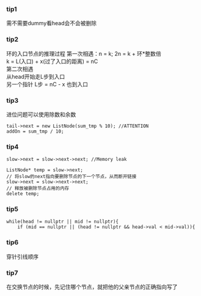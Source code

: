 ### tip1
需不需要dummy看head会不会被删除

### tip2 
环的入口节点的推理过程
第一次相遇：n = k; 2n = k + 环*整数倍  
k = L(入口) + x(过了入口的距离) = nC  
第二次相遇  
从head开始走L步到入口  
另一个指针 L步 = nC - x 也到入口  

### tip3
进位问题可以使用除数和余数  
```
tail->next = new ListNode(sum_tmp % 10); //ATTENTION
addOn = sum_tmp / 10;
```

### tip4
```
slow->next = slow->next->next; //Memory leak
```
```
ListNode* temp = slow->next;
// 将slow的next指向要删除节点的下一个节点，从而断开链接
slow->next = slow->next->next;
// 释放被删除节点占用的内存
delete temp;
```

### tip5
```    
while(head != nullptr || mid != nullptr){
    if (mid == nullptr || (head != nullptr && head->val < mid->val)){
```

### tip6
穿针引线顺序

### tip7
在交换节点的时候，先记住哪个节点，就把他的父亲节点的正确指向写了